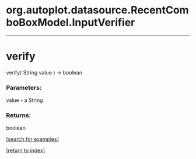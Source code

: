 # org.autoplot.datasource.RecentComboBoxModel.InputVerifier
***
<a name="verify"></a>
# verify
verify( String value ) &rarr; boolean



### Parameters:
value - a String

### Returns:
boolean


<a href="https://github.com/autoplot/dev/search?q=verify&unscoped_q=verify">[search for examples]</a>

<a href="https://github.com/autoplot/documentation/blob/master/javadoc/index-all.md">[return to index]</a>


